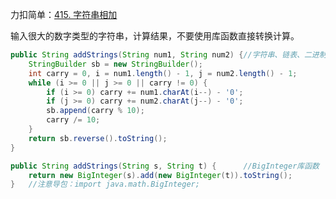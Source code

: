 力扣简单：[415. 字符串相加](https://leetcode-cn.com/problems/add-strings/)

输入很大的数字类型的字符串，计算结果，不要使用库函数直接转换计算。

````java
public String addStrings(String num1, String num2) {//字符串、链表、二进制加法之类的都可以这么写
    StringBuilder sb = new StringBuilder();
    int carry = 0, i = num1.length() - 1, j = num2.length() - 1;
    while (i >= 0 || j >= 0 || carry != 0) {
        if (i >= 0) carry += num1.charAt(i--) - '0';
        if (j >= 0) carry += num2.charAt(j--) - '0';
        sb.append(carry % 10);
        carry /= 10;
    }
    return sb.reverse().toString();
}
````

````java
public String addStrings(String s, String t) {		//BigInteger库函数
    return new BigInteger(s).add(new BigInteger(t)).toString();
}	//注意导包：import java.math.BigInteger;
````

